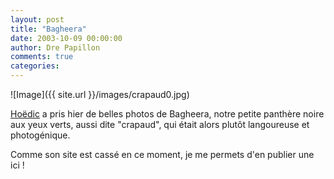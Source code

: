```yaml
---
layout: post
title: "Bagheera"
date: 2003-10-09 00:00:00
author: Dre Papillon
comments: true
categories: 
---
```



![Image]({{ site.url }}/images/crapaud0.jpg)

[Hoëdic](http://hoedic.ouvaton.org/) a pris hier de belles photos de Bagheera, notre petite panthère noire aux yeux verts, aussi dite "crapaud", qui était alors plutôt langoureuse et photogénique.

Comme son site est cassé en ce moment, je me permets d'en publier une ici !
